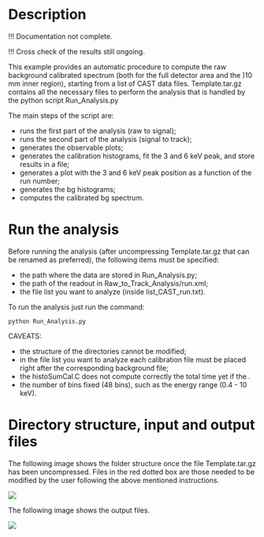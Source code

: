 # Description

!!! Documentation not complete.

!!! Cross check of the results still ongoing.

This example provides an automatic procedure to compute the raw background calibrated spectrum (both for the full detector area and the )10 mm inner region), starting from a list of CAST data files.
Template.tar.gz contains all the necessary files to perform the analysis that is handled by the python script Run_Analysis.py

The main steps of the script are:
- runs the first part of the analysis (raw to signal);
- runs the second part of the analysis (signal to track);
- generates the observable plots;
- generates the calibration histograms, fit the 3 and 6 keV peak, and store results in a file;
- generates a plot with the 3 and 6 keV peak position as a function of the run number;
- generates the bg histograms;
- computes the calibrated bg spectrum.

#  Run the analysis
Before running the analysis (after uncompressing Template.tar.gz that can be renamed as preferred), the following items must be specified:
- the path where the data are stored in Run_Analysis.py;
- the path of the readout in Raw_to_Track_Analysis/run.xml;
- the file list you want to analyze (inside list_CAST_run.txt).

To run the analysis just run the command:

```python Run_Analysis.py```

CAVEATS:
- the structure of the directories cannot be modified;
- in the file list you want to analyze each calibration file must be placed right after the corresponding background file;
- the histoSumCal.C does not compute correctly the total time yet if the .
- the number of bins fixed (48 bins), such as the energy range (0.4 - 10 keV).

# Directory structure, input and output files
The following image shows the folder structure once the file Template.tar.gz has been uncompressed. Files in the red dotted box are those needed to be modified by the user following the above mentioned instructions. 

![](Images/template_structure.png)

The following image shows the output files.

![](Images/output_files.png)

